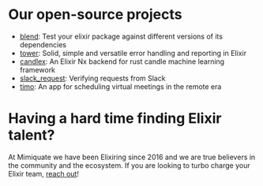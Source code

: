 # Our open-source projects

- [blend](https://github.com/mimiquate/blend): Test your elixir package against different versions of its dependencies
- [tower](https://github.com/mimiquate/tower): Solid, simple and versatile error handling and reporting in Elixir
- [candlex](https://github.com/mimiquate/candlex): An Elixir Nx backend for rust candle machine learning framework
- [slack_request](https://github.com/mimiquate/slack_request): Verifying requests from Slack
- [timo](https://github.com/mimiquate/timo): An app for scheduling virtual meetings in the remote era

# Having a hard time finding Elixir talent?

At Mimiquate we have been Elixiring since 2016 and we are true believers in the community and the ecosystem.
If you are looking to turbo charge your Elixir team, [reach out](mailto:contact@mimiquate.com?subject=Elixir%20team%20augmentation)!
